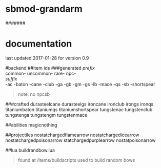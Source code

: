 # sbmod-grandarm
#######
# documentation
last updated 2017-01-28 for version 0.9

#backend
##item ids
###generated
*prefix*  
common-
uncommon-
rare-
npc-  
*suffix*  
-ac
-baton
-cane
-club
-ga
-gb
-gm
-gs
-lb
-mace
-qs
-sb
-shortspear
>note: no npcsb

###crafted
durasteelcane
durasteelgs
ironcane
ironclub
irongs
ironqs
titaniumbaton
titaniumqs
titaniumshortspear
tungstenac
tungstenclub
tungstenga
tungstengm
tungstenmace

##abilities
magicnothing

##projectiles
nostatchargedflamearrow
nostatchargedicearrow
nostatchargedpoisonarrow
statchargedpurplearrow
nostatpoisonarrow

##lua
buildrandbow.lua
>found at /items/buildscripts
>used to build random bows
